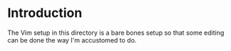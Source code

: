 # Introduction

The Vim setup in this directory is a bare bones setup so that some editing can be done the way I'm accustomed to do.
